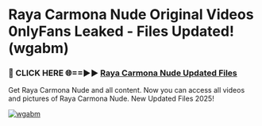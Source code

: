 # Raya Carmona Nude Original Videos 0nlyFans Leaked - Files Updated! (wgabm)

<h3>🔴 CLICK HERE 🌐==►► <a href="https://tinyurl.com/yc6ubb5a" rel="nofollow">Raya Carmona Nude Updated Files</a></h3>

Get Raya Carmona Nude and all content. Now you can access all videos and pictures of Raya Carmona Nude. New Updated Files 2025!

[![wgabm](https://i.imgur.com/7eu0CRL.gif)](https://tinyurl.com/yc6ubb5a)
